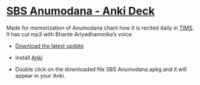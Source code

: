 # [SBS Anumodana - Anki Deck](https://github.com/sasanarakkha/study-tools/tree/main/Anki%20Decks/SBS%20Anumodana)

Made for memorization of Anumodana chant how it is recited daily in [TIMS](https://m.facebook.com/TaipingInsightMeditationSociety). It has cut mp3 with Bhante Ariyadhammika’s voice.

- [Download the latest update](https://github.com/sasanarakkha/study-tools/raw/main/Anki%20Decks/SBS%20Anumodana/SBS%20Anumodana.apkg)

- Install [Anki](https://apps.ankiweb.net/)

- Double click on the downloaded file SBS Anumodana.apkg and it will appear in your Anki.